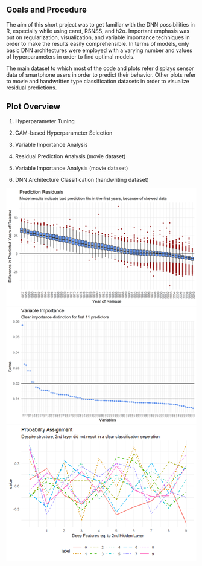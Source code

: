 Goals and Procedure
-------------------

The aim of this short project was to get familiar with the DNN possibilities in R, especially while using caret, RSNSS, and h2o. Important emphasis was put on regularization, visualization, and variable importance techniques in order to make the results easily comprehensible. In terms of models, only basic DNN architectures were employed with a varying number and values of hyperparameters in order to find optimal models. 

The main dataset to which most of the code and plots refer displays sensor data of smartphone users in order to predict their behavior. Other plots refer to movie and handwritten type classification datasets in order to visualize residual predictions.

Plot Overview
-------------

1. Hyperparameter Tuning 
2. GAM-based Hyperparameter Selection
3. Variable Importance Analysis

4. Residual Prediction Analysis (movie dataset)
5. Variable Importance Analysis (movie dataset)
6. DNN Architecture Classification (handwriting dataset)


![Residual Prediction Analysis](readme_files/figure-markdown_github/residual-predictions.png)
![Variable Importance Analysis](readme_files/figure-markdown_github/variable-importance-movies.png)
![DNN Architecture Classification](readme_files/figure-markdown_github/hand-writing-classification-1.png)
